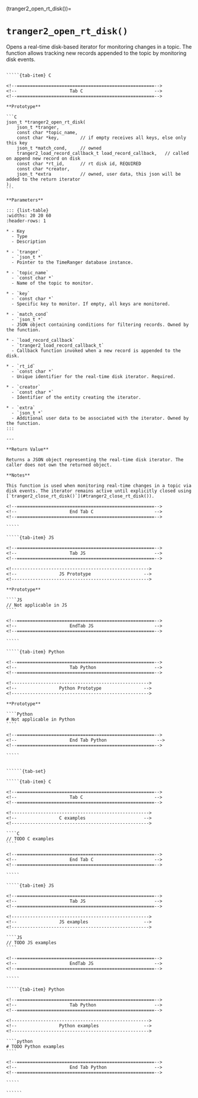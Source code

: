 <!-- ============================================================== -->
(tranger2_open_rt_disk())=
# `tranger2_open_rt_disk()`
<!-- ============================================================== -->

Opens a real-time disk-based iterator for monitoring changes in a topic. The function allows tracking new records appended to the topic by monitoring disk events.

<!------------------------------------------------------------>
<!--                    Prototypes                          -->
<!------------------------------------------------------------>

``````{tab-set}

`````{tab-item} C

<!--====================================================-->
<!--                    Tab C                           -->
<!--====================================================-->

**Prototype**

```C
json_t *tranger2_open_rt_disk(
    json_t *tranger,
    const char *topic_name,
    const char *key,        // if empty receives all keys, else only this key
    json_t *match_cond,     // owned
    tranger2_load_record_callback_t load_record_callback,   // called on append new record on disk
    const char *rt_id,      // rt disk id, REQUIRED
    const char *creator,
    json_t *extra           // owned, user data, this json will be added to the return iterator
);
```

**Parameters**

::: {list-table}
:widths: 20 20 60
:header-rows: 1

* - Key
  - Type
  - Description

* - `tranger`
  - `json_t *`
  - Pointer to the TimeRanger database instance.

* - `topic_name`
  - `const char *`
  - Name of the topic to monitor.

* - `key`
  - `const char *`
  - Specific key to monitor. If empty, all keys are monitored.

* - `match_cond`
  - `json_t *`
  - JSON object containing conditions for filtering records. Owned by the function.

* - `load_record_callback`
  - `tranger2_load_record_callback_t`
  - Callback function invoked when a new record is appended to the disk.

* - `rt_id`
  - `const char *`
  - Unique identifier for the real-time disk iterator. Required.

* - `creator`
  - `const char *`
  - Identifier of the entity creating the iterator.

* - `extra`
  - `json_t *`
  - Additional user data to be associated with the iterator. Owned by the function.
:::

---

**Return Value**

Returns a JSON object representing the real-time disk iterator. The caller does not own the returned object.

**Notes**

This function is used when monitoring real-time changes in a topic via disk events. The iterator remains active until explicitly closed using [`tranger2_close_rt_disk()`](#tranger2_close_rt_disk()).

<!--====================================================-->
<!--                    End Tab C                       -->
<!--====================================================-->

`````

`````{tab-item} JS

<!--====================================================-->
<!--                    Tab JS                          -->
<!--====================================================-->

<!---------------------------------------------------->
<!--                JS Prototype                    -->
<!---------------------------------------------------->

**Prototype**

````JS
// Not applicable in JS
````

<!--====================================================-->
<!--                    EndTab JS                       -->
<!--====================================================-->

`````

`````{tab-item} Python

<!--====================================================-->
<!--                    Tab Python                      -->
<!--====================================================-->

<!---------------------------------------------------->
<!--                Python Prototype                -->
<!---------------------------------------------------->

**Prototype**

````Python
# Not applicable in Python
````

<!--====================================================-->
<!--                    End Tab Python                   -->
<!--====================================================-->

`````

``````

<!------------------------------------------------------------>
<!--                    Examples                            -->
<!------------------------------------------------------------>

```````{dropdown} Examples

``````{tab-set}

`````{tab-item} C

<!--====================================================-->
<!--                    Tab C                           -->
<!--====================================================-->

<!---------------------------------------------------->
<!--                C examples                      -->
<!---------------------------------------------------->

````C
// TODO C examples
````

<!--====================================================-->
<!--                    End Tab C                       -->
<!--====================================================-->

`````

`````{tab-item} JS

<!--====================================================-->
<!--                    Tab JS                          -->
<!--====================================================-->

<!---------------------------------------------------->
<!--                JS examples                     -->
<!---------------------------------------------------->

````JS
// TODO JS examples
````

<!--====================================================-->
<!--                    EndTab JS                       -->
<!--====================================================-->

`````

`````{tab-item} Python

<!--====================================================-->
<!--                    Tab Python                      -->
<!--====================================================-->

<!---------------------------------------------------->
<!--                Python examples                 -->
<!---------------------------------------------------->

````python
# TODO Python examples
````

<!--====================================================-->
<!--                    End Tab Python                  -->
<!--====================================================-->

`````

``````

```````
